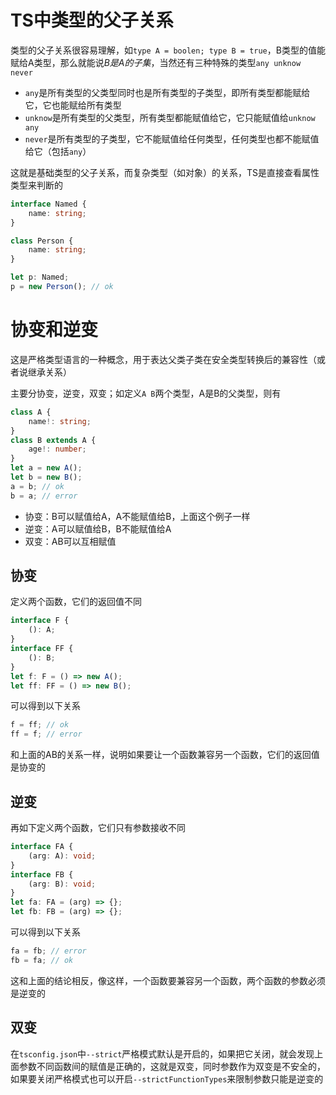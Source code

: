 # TS中类型的父子关系

类型的父子关系很容易理解，如`type A = boolen; type B = true`，B类型的值能赋给A类型，那么就能说*B是A的子集*，当然还有三种特殊的类型`any unknow never`

- `any`是所有类型的父类型同时也是所有类型的子类型，即所有类型都能赋给它，它也能赋给所有类型
- `unknow`是所有类型的父类型，所有类型都能赋值给它，它只能赋值给`unknow any`
- `never`是所有类型的子类型，它不能赋值给任何类型，任何类型也都不能赋值给它（包括`any`）

这就是基础类型的父子关系，而复杂类型（如对象）的关系，TS是直接查看属性类型来判断的

```typescript
interface Named {
    name: string;
}

class Person {
    name: string;
}

let p: Named;
p = new Person(); // ok
```

# 协变和逆变

这是严格类型语言的一种概念，用于表达父类子类在安全类型转换后的兼容性（或者说继承关系）

主要分协变，逆变，双变；如定义`A B`两个类型，A是B的父类型，则有

```typescript
class A {
    name!: string;
}
class B extends A {
    age!: number;
}
let a = new A();
let b = new B();
a = b; // ok
b = a; // error
```

- 协变：B可以赋值给A，A不能赋值给B，上面这个例子一样
- 逆变：A可以赋值给B，B不能赋值给A
- 双变：AB可以互相赋值

## 协变

定义两个函数，它们的返回值不同

```typescript
interface F {
    (): A;
}
interface FF {
    (): B;
}
let f: F = () => new A();
let ff: FF = () => new B();
```

可以得到以下关系

```typescript
f = ff; // ok
ff = f; // error
```

和上面的AB的关系一样，说明如果要让一个函数兼容另一个函数，它们的返回值是协变的

## 逆变

再如下定义两个函数，它们只有参数接收不同

```typescript
interface FA {
    (arg: A): void;
}
interface FB {
    (arg: B): void;
}
let fa: FA = (arg) => {};
let fb: FB = (arg) => {};
```

可以得到以下关系

```typescript
fa = fb; // error
fb = fa; // ok
```

这和上面的结论相反，像这样，一个函数要兼容另一个函数，两个函数的参数必须是逆变的

## 双变

在`tsconfig.json`中`--strict`严格模式默认是开启的，如果把它关闭，就会发现上面参数不同函数间的赋值是正确的，这就是双变，同时参数作为双变是不安全的，如果要关闭严格模式也可以开启`--strictFunctionTypes`来限制参数只能是逆变的
